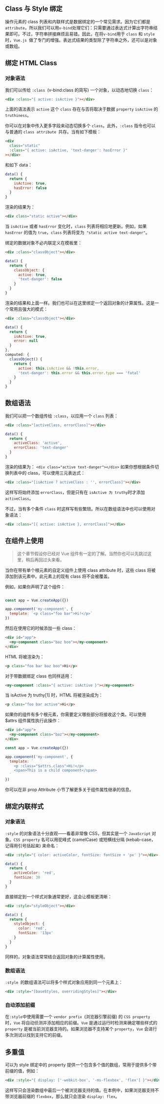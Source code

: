 ## Class 与 Style 绑定

操作元素的 class 列表和内联样式是数据绑定的一个常见需求。因为它们都是 `attribute`，所以我们可以用` v-bind `处理它们：只需要通过表达式计算出字符串结果即可。不过，字符串拼接麻烦且易错。因此，在将` v-bind `用于 `class` 和 `style` 时，`Vue.js `做了专门的增强。表达式结果的类型除了字符串之外，还可以是对象或数组。

## 绑定 HTML Class

### 对象语法

我们可以传给 `:class `(v-bind:class 的简写) 一个对象，以动态地切换 `class`：

```html
<div :class="{ active: isActive }"></div>
```
上面的语法表示 `active` 这个 `class` 存在与否将取决于数据 `property` `isActive` 的 `truthiness`。

你可以在对象中传入更多字段来动态切换多个 `class`。此外，`:class` 指令也可以与普通的 `class attribute `共存。当有如下模板：

```html
<div
  class="static"
  :class="{ active: isActive, 'text-danger': hasError }"
></div>
```
和如下 data：
```js
data() {
  return {
    isActive: true,
    hasError: false
  }
}
```
渲染的结果为：
```html
<div class="static active"></div>
```
当 `isActive` 或者 `hasError` 变化时，`class` 列表将相应地更新。例如，如果 `hasError` 的值为 `true`，`class` 列表将变为` "static active text-danger"`。

绑定的数据对象不必内联定义在模板里：
```html
<div :class="classObject"></div>
```
````js
data() {
  return {
    classObject: {
      active: true,
      'text-danger': false
    }
  }
}
````
渲染的结果和上面一样。我们也可以在这里绑定一个返回对象的计算属性。这是一个常用且强大的模式：
```html
<div :class="classObject"></div>
```
```js
data() {
  return {
    isActive: true,
    error: null
  }
},
computed: {
  classObject() {
    return {
      active: this.isActive && !this.error,
      'text-danger': this.error && this.error.type === 'fatal'
    }
  }
}
```
## 数组语法
我们可以把一个数组传给 `:class`，以应用一个 `class` 列表：
```html
<div :class="[activeClass, errorClass]"></div>
```
```js
data() {
  return {
    activeClass: 'active',
    errorClass: 'text-danger'
  }
}
```
渲染的结果为：
```<div class="active text-danger"></div>```
如果你想根据条件切换列表中的 class，可以使用三元表达式：
```html
<div :class="[isActive ? activeClass : '', errorClass]"></div>
```
这样写将始终添加 `errorClass`，但是只有在 `isActive 为 truthy`时才添加 `activeClass`。

不过，当有多个条件 `class` 时这样写有些繁琐。所以在数组语法中也可以使用对象语法：

```html
<div :class="[{ active: isActive }, errorClass]"></div>
```

## 在组件上使用

>这个章节假设你已经对 Vue 组件有一定的了解。当然你也可以先跳过这里，稍后再回过头来看。

当你在带有单个根元素的自定义组件上使用 class attribute 时，这些 class 将被添加到该元素中。此元素上的现有 class 将不会被覆盖。

例如，如果你声明了这个组件：

```js

const app = Vue.createApp({})

app.component('my-component', {
  template: `<p class="foo bar">Hi!</p>`
})
```

然后在使用它的时候添加一些 class：

```html
<div id="app">
  <my-component class="baz boo"></my-component>
</div>
```

HTML 将被渲染为：

```html
<p class="foo bar baz boo">Hi</p>
```

对于带数据绑定 class 也同样适用：

```html
<my-component :class="{ active: isActive }"></my-component>
```

当 isActive 为 truthy[1] 时，HTML 将被渲染成为：

```html
<p class="foo bar active">Hi</p>
```
如果你的组件有多个根元素，你需要定义哪些部分将接收这个类。可以使用 $attrs 组件属性执行此操作：
```html
<div id="app">
  <my-component class="baz"></my-component>
</div>
```
```js
const app = Vue.createApp({})

app.component('my-component', {
  template: `
    <p :class="$attrs.class">Hi!</p>
    <span>This is a child component</span>
  `
})
```
你可以在非 prop Attribute 小节了解更多关于组件属性继承的信息。

## 绑定内联样式
### 对象语法
`:style` 的对象语法十分直观——看着非常像 CSS，但其实是一个 `JavaScript` 对象。`CSS property` 名可以用驼峰式 (camelCase) 或短横线分隔 (kebab-case，记得用引号括起来) 来命名：

```html
<div :style="{ color: activeColor, fontSize: fontSize + 'px' }"></div>
```
```js
data() {
  return {
    activeColor: 'red',
    fontSize: 30
  }
}
```
直接绑定到一个样式对象通常更好，这会让模板更清晰：
```html
<div :style="styleObject"></div>
```
```js
data() {
  return {
    styleObject: {
      color: 'red',
      fontSize: '13px'
    }
  }
}
```
同样的，对象语法常常结合返回对象的计算属性使用。
### 数组语法
`:style `的数组语法可以将多个样式对象应用到同一个元素上：
```html
<div :style="[baseStyles, overridingStyles]"></div>
```
### 自动添加前缀
在` :style `中使用需要一个 `vendor prefix `(浏览器引擎前缀) 的 `CSS property` 时，`Vue` 将自动侦测并添加相应的前缀。`Vue` 是通过运行时检测来确定哪些样式的 `property` 是被当前浏览器支持的。如果浏览器不支持某个 `property`，`Vue` 会进行多次测试以找到支持它的前缀。

## 多重值
可以为 style 绑定中的 property 提供一个包含多个值的数组，常用于提供多个带前缀的值，例如：
```html
<div :style="{ display: ['-webkit-box', '-ms-flexbox', 'flex'] }"></div>
```
这样写只会渲染数组中最后一个被浏览器支持的值。在本例中，如果浏览器支持不带浏览器前缀的 `flexbox`，那么就只会渲染 `display: flex`。